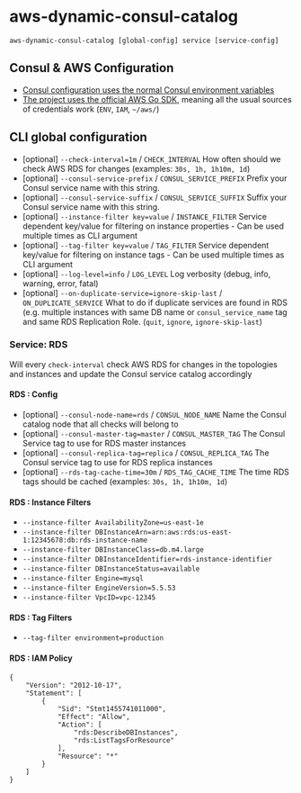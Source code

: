 # aws-dynamic-consul-catalog

`aws-dynamic-consul-catalog [global-config] service [service-config]`


## Consul & AWS Configuration

- [Consul configuration uses the normal Consul environment variables](https://www.consul.io/docs/commands/index.html#environment-variables)
- [The project uses the official AWS Go SDK](https://github.com/aws/aws-sdk-go#configuring-credentials), meaning all the usual sources of credentials work (`ENV`, `IAM`, `~/aws/`)

## CLI global configuration

- [optional] `--check-interval=1m` / `CHECK_INTERVAL` How often should we check AWS RDS for changes (examples: `30s, 1h, 1h10m, 1d`)
- [optional] `--consul-service-prefix` / `CONSUL_SERVICE_PREFIX` Prefix your Consul service name with this string.
- [optional] `--consul-service-suffix` / `CONSUL_SERVICE_SUFFIX` Suffix your Consul service name with this string.
- [optional] `--instance-filter key=value` / `INSTANCE_FILTER` Service dependent key/value for filtering on instance properties - Can be used multiple times as CLI argument
- [optional] `--tag-filter key=value` / `TAG_FILTER` Service dependent key/value for filtering on instance tags - Can be used multiple times as CLI argument
- [optional] `--log-level=info` / `LOG_LEVEL` Log verbosity (debug, info, warning, error, fatal)
- [optional] `--on-duplicate-service=ignore-skip-last` / `ON_DUPLICATE_SERVICE` What to do if duplicate services are found in RDS (e.g. multiple instances with same DB name or `consul_service_name` tag and same RDS Replication Role. (`quit`, `ignore`, `ignore-skip-last`)

### Service: RDS

Will every `check-interval` check AWS RDS for changes in the topologies and instances and update the Consul service catalog accordingly

#### RDS : Config

- [optional] `--consul-node-name=rds` / `CONSUL_NODE_NAME` Name the Consul catalog node that all checks will belong to
- [optional] `--consul-master-tag=master` / `CONSUL_MASTER_TAG` The Consul Service tag to use for RDS master instances
- [optional] `--consul-replica-tag=replica` / `CONSUL_REPLICA_TAG` The Consul service tag to use for RDS replica instances
- [optional] `--rds-tag-cache-time=30m` / `RDS_TAG_CACHE_TIME` The time RDS tags should be cached (examples: `30s, 1h, 1h10m, 1d`)

#### RDS : Instance Filters

- `--instance-filter AvailabilityZone=us-east-1e`
- `--instance-filter DBInstanceArn=arn:aws:rds:us-east-1:12345678:db:rds-instance-name`
- `--instance-filter DBInstanceClass=db.m4.large`
- `--instance-filter DBInstanceIdentifier=rds-instance-identifier`
- `--instance-filter DBInstanceStatus=available`
- `--instance-filter Engine=mysql`
- `--instance-filter EngineVersion=5.5.53`
- `--instance-filter VpcID=vpc-12345`

#### RDS : Tag Filters

- `--tag-filter environment=production`

#### RDS : IAM Policy

```
{
    "Version": "2012-10-17",
    "Statement": [
        {
            "Sid": "Stmt1455741011000",
            "Effect": "Allow",
            "Action": [
                "rds:DescribeDBInstances",
                "rds:ListTagsForResource"
            ],
            "Resource": "*"
        }
    ]
}
```
